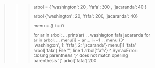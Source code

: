 >>> arbol = { 'washington': 20 , 'fafa': 200 , 'jacaranda': 40 } 
>>> 
>>> 
>>> arbol
{'washington': 20, 'fafa': 200, 'jacaranda': 40}
>>> 
>>> menu = {}
>>> i = 0 
>>> 
>>> 
>>> for ar in arbol:
...   print(ar)
... 
washington
fafa
jacaranda
>>> for ar in arbol:
...   menu[i] = ar
...   i+=1
... 
>>> menu
{0: 'washington', 1: 'fafa', 2: 'jacaranda'}
>>> menu[1]
'fafa'
>>> arbol['fafa'}
  File "<stdin>", line 1
    arbol['fafa'}
                ^
SyntaxError: closing parenthesis '}' does not match opening parenthesis '['
>>> arbol['fafa']
200

